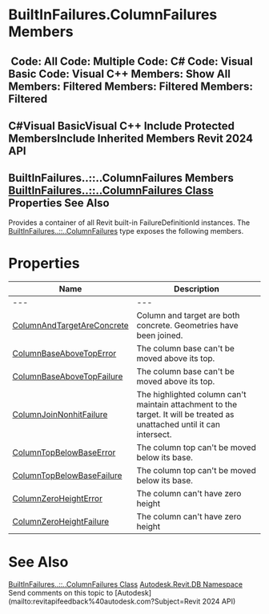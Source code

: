 # BuiltInFailures.ColumnFailures Members

﻿
 Code: All Code: Multiple Code: C# Code: Visual Basic Code: Visual C++  Members: Show All Members: Filtered Members: Filtered Members: Filtered   
---  
C#Visual BasicVisual C++
Include Protected MembersInclude Inherited Members
Revit 2024 API  
---  
BuiltInFailures..::..ColumnFailures Members  
[BuiltInFailures..::..ColumnFailures Class](eab97a8a-0a8b-7414-33c0-2b48538202d1.md "BuiltInFailures.ColumnFailures Class") Properties See Also  
---  
Provides a container of all Revit built-in FailureDefinitionId instances.
The [BuiltInFailures..::..ColumnFailures](eab97a8a-0a8b-7414-33c0-2b48538202d1.md "BuiltInFailures.ColumnFailures Class") type exposes the following members.
# Properties
| Name | Description |
| --- | --- |
| --- | --- | --- |
| [ColumnAndTargetAreConcrete](2c60a2bb-586a-d99d-6de0-1ae096a5721d.md "ColumnAndTargetAreConcrete Property") | Column and target are both concrete. Geometries have been joined. |
| [ColumnBaseAboveTopError](48e109c1-c1ce-27cb-6c63-bf20a608b820.md "ColumnBaseAboveTopError Property") | The column base can't be moved above its top. |
| [ColumnBaseAboveTopFailure](5cfd0261-bde9-6f05-4056-7873b0c1cfec.md "ColumnBaseAboveTopFailure Property") | The column base can't be moved above its top. |
| [ColumnJoinNonhitFailure](a1571de1-7d22-a3dc-bc8c-3bfc79319c06.md "ColumnJoinNonhitFailure Property") | The highlighted column can't maintain attachment to the target. It will be treated as unattached until it can intersect. |
| [ColumnTopBelowBaseError](c49ac111-9bfb-4a36-ef1c-e2253ead68d7.md "ColumnTopBelowBaseError Property") | The column top can't be moved below its base. |
| [ColumnTopBelowBaseFailure](923e94e6-364d-28e1-d80d-7fb2d22f2ab8.md "ColumnTopBelowBaseFailure Property") | The column top can't be moved below its base. |
| [ColumnZeroHeightError](5d443ed0-5da5-33ca-11d9-00aec9774621.md "ColumnZeroHeightError Property") | The column can't have zero height |
| [ColumnZeroHeightFailure](26f5122a-14f6-45ed-2de6-a850fae75e5b.md "ColumnZeroHeightFailure Property") | The column can't have zero height |

# See Also
[BuiltInFailures..::..ColumnFailures Class](eab97a8a-0a8b-7414-33c0-2b48538202d1.md "BuiltInFailures.ColumnFailures Class")
[Autodesk.Revit.DB Namespace](87546ba7-461b-c646-cbb1-2cb8f5bff8b2.md "Autodesk.Revit.DB Namespace")
Send comments on this topic to [Autodesk](mailto:revitapifeedback%40autodesk.com?Subject=Revit 2024 API)